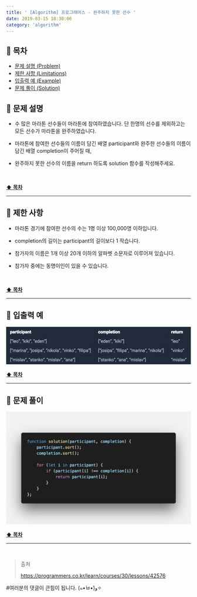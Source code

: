 ```yaml
---
title: ' [Algorithm] 프로그래머스 - 완주하지 못한 선수 '
date: 2019-03-15 18:30:00
category: 'algorithm'
---
```


## **💎 목차**
  * [문제 설명 (Problem)](#-문제-설명)
  * [제한 사항 (Limitations)](#-제한-사항)
  * [입출력 예 (Example)](#-입출력-예)
  * [문제 풀이 (Solution)](#-문제-풀이)

## **📕 문제 설명**

- 수 많은 마라톤 선수들이 마라톤에 참여하였습니다. 단 한명의 선수를 제외하고는 모든 선수가 마라톤을 완주하였습니다.

- 마라톤에 참여한 선수들의 이름이 담긴 배열 participant와 완주한 선수들의 이름이 담긴 배열 completion이 주어질 때, 

- 완주하지 못한 선수의 이름을 return 하도록 solution 함수를 작성해주세요.

<br />

**[⬆ 목차](#-목차)**

---

## **🔖 제한 사항**

- 마라톤 경기에 참여한 선수의 수는 1명 이상 100,000명 이하입니다.

- completion의 길이는 participant의 길이보다 1 작습니다.

- 참가자의 이름은 1개 이상 20개 이하의 알파벳 소문자로 이루어져 있습니다.

- 참가자 중에는 동명이인이 있을 수 있습니다.

<br />

**[⬆ 목차](#-목차)**

---

## **📙 입출력 예**

![](../../../assets/algorithm/programmers/programmers.1.example.png)
<br />

**[⬆ 목차](#-목차)**

---

## **📘 문제 풀이**

![](../../../assets/algorithm/programmers/programmers.1.solution.png)
<br />

**[⬆ 목차](#-목차)**

---

<br />

> 출처
>
> <a href="https://programmers.co.kr/learn/courses/30/lessons/42576" target="_blank">https://programmers.co.kr/learn/courses/30/lessons/42576</a>

#여러분의 댓글이 큰힘이 됩니다. (๑•̀ㅂ•́)و✧
